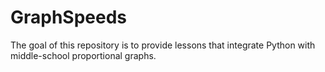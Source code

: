 # GraphSpeeds
The goal of this repository is to provide lessons that integrate Python with middle-school proportional graphs.
